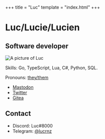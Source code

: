 +++
title = "Luc"
template = "index.html"
+++

# Luc/Lucie/Lucien
## Software developer

![A picture of Luc](/images/avatar.png)

Skills: Go, TypeScript, Lua, C#, Python, SQL.

Pronouns: [they/them](https://pronoun.is/they)

- [Mastodon](https://mas.to/@lucie)
- [Twitter](https://twitter.com/lucrnz)
- [Gitea](https://git.lucdev.net/luc)

## Contact
- Discord: Luc#8000
- Telegram: [@lucrnz](https://t.me/lucrnz)

